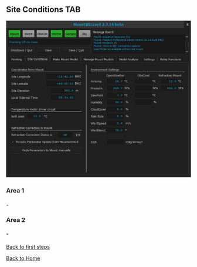 ## Site Conditions TAB

<img src="../pics/tab_siteconditions.png"/>

### Area 1

#### -

### Area 2

#### -

[Back to first steps](11start00.md)

[Back to Home](00home.md)